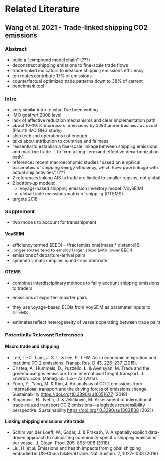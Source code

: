 # Related Literature


## Wang et al. 2021 - Trade-linked shipping CO2 emissions


### Abstract
- build a "compound model chain" (???)
- deconstruct shipping emissions to fine-scale trade flows
- trade-linked indicators to measure shipping emissions efficiency
- ten routes contribute 17\% of emissions
- counterfactual optimized trade patterns down to 38\% of current
- benchmark tool

### Intro
- very similar intro to what I've been writing
- IMO goal wrt 2008 level
- lack of effective reduction mechanisms and clear implementation path
- about 10-30/% increase of emissions by 2050 under business as usual (Fourth IMO GHG study)
- ship tech and operations not enough
- talks about attribution to countries and fairness
- "essential to establish a fine-scale linkage between shipping emissions and maritime trade ... to form a long-term and effective decarbonization path"
- references recent macroeconomic studies "based on empirical parameters of shipping energy efficiency, which have poor linkage with actual ship activities" (???)
- 2 references linking AIS to trade are limited to smaller regions, not global
- 2 bottom-up models:
    - voyage-based shipping emission inventory model (VoySEIM)
    - global trade emissions matrix of shipping (GTEMS)
- targets 2018

### Supplement
- two models to account for transshipment

#### VoySEIM
- efficiency termed $EEOI = \frac{emissions}{mass * distance}$
- longer routes tend to employ larger ships (with lower EEOI)
- emissions of departure-arrival pairs
- symmetric matrix implies round-trips dominate
#### GTEMS
- combines interdisciplinary methods to failry account shipping emissions to traders
- emissions of exporter-importer pairs


- they use voyage-based EEOIs from VoySEIM as parameter inputs to GTEMS
- estimates reflect heterogeneity of vessels operating between trade pairs




### Potentially Relevant References
#### Macro trade and shipping
- Lee, T.-C., Lam, J. S. L. & Lee, P. T.-W. Asian economic integration and
maritime CO 2 emissions. Transp. Res. D 43, 226–237 (2016).
- Cristea, A., Hummels, D., Puzzello, L. & Avetisyan, M. Trade and the
greenhouse gas emissions from international freight transport. J. Environ.
Econ. Manag. 65, 153–173 (2013).
- Yoon, Y., Yang, M. & Kim, J. An analysis of CO 2 emissions from international
transport and the driving forces of emissions change. Sustainability
https://doi.org/10.3390/su10051677 (2018)
- Stojanović, Đ., Ivetić, J. & Veličković, M. Assessment of international
trade-related transport CO 2 emissions—a logistics responsibility perspective.
Sustainability https://doi.org/10.3390/su13031138 (2021)

#### Linking shipping emissions with trade
- Schim van der Loeff, W., Godar, J. & Prakash, V. A spatially explicit
data-driven approach to calculating commodity-specific shipping emissions
per vessel. J. Clean. Prod. 205, 895–908 (2018).
- Liu, H. et al. Emissions and health impacts from global shipping embodied in
US–China bilateral trade. Nat. Sustain. 2, 1027–1033 (2019)